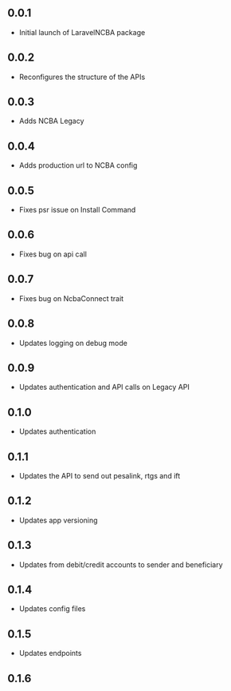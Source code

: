 ## 0.0.1

- Initial launch of LaravelNCBA package

## 0.0.2

- Reconfigures the structure of the APIs

## 0.0.3

- Adds NCBA Legacy

## 0.0.4

- Adds production url to NCBA config

## 0.0.5

- Fixes psr issue on Install Command

## 0.0.6

- Fixes bug on api call

## 0.0.7

- Fixes bug on NcbaConnect trait

## 0.0.8

- Updates logging on debug mode

## 0.0.9

- Updates authentication and API calls on Legacy API

## 0.1.0

- Updates authentication

## 0.1.1

- Updates the API to send out pesalink, rtgs and ift

## 0.1.2

- Updates app versioning

## 0.1.3

- Updates from debit/credit accounts to sender and beneficiary

## 0.1.4

- Updates config files

## 0.1.5

- Updates endpoints

## 0.1.6
